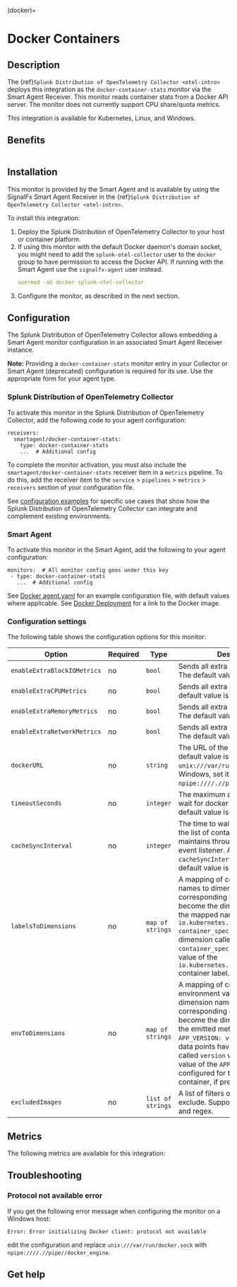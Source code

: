 (docker)=

# Docker Containers

<meta name="description" content="Use this Splunk Observability Cloud integration for the Docker monitor. See benefits, install, configuration, and metrics">

## Description

The {ref}`Splunk Distribution of OpenTelemetry Collector <otel-intro>` deploys this integration as the `docker-container-stats` monitor via the Smart Agent Receiver. This monitor reads container stats from a Docker API server. The monitor does not currently support CPU share/quota metrics.

This integration is available for Kubernetes, Linux, and Windows.

## Benefits

```{include} /_includes/benefits.md
```

## Installation

This monitor is provided by the Smart Agent and is available by using the SignalFx Smart Agent Receiver in the {ref}`Splunk Distribution of OpenTelemetry Collector <otel-intro>`.

To install this integration:

1. Deploy the Splunk Distribution of OpenTelemetry Collector to your host or container platform.
2. If using this monitor with the default Docker daemon's domain socket, you might need to add the `splunk-otel-collector` user to the `docker` group to have permission to access the Docker API. If running with the Smart Agent use the `signalfx-agent` user instead.
   ```yaml
   usermod -aG docker splunk-otel-collector
   ```
3. Configure the monitor, as described in the next section.

## Configuration

The Splunk Distribution of OpenTelemetry Collector allows embedding a Smart Agent monitor configuration in an associated Smart Agent Receiver instance.

**Note:** Providing a `docker-container-stats` monitor entry in your Collector or Smart Agent (deprecated) configuration is required for its use. Use the appropriate form for your agent type.

### Splunk Distribution of OpenTelemetry Collector

To activate this monitor in the Splunk Distribution of OpenTelemetry Collector, add the following code to your agent configuration:

```
receivers:
  smartagent/docker-container-stats:
    type: docker-container-stats
    ...  # Additional config
```

To complete the monitor activation, you must also include the `smartagent/docker-container-stats` receiver item in a `metrics` pipeline. To do this, add the receiver item to the `service` > `pipelines` > `metrics` > `receivers` section of your configuration file.

See <a href="https://github.com/signalfx/splunk-otel-collector/tree/main/examples" target="_blank">configuration examples</a> for specific use cases that show how the Splunk Distribution of OpenTelemetry Collector can integrate and complement existing environments.

### Smart Agent

To activate this monitor in the Smart Agent, add the following to your agent configuration:

```
monitors:  # All monitor config goes under this key
 - type: docker-container-stats
   ...  # Additional config
```

See <a href="https://github.com/signalfx/signalfx-agent/blob/main/deployments/docker/agent.yaml" target="_blank">Docker agent.yaml</a> for an example configuration file, with default values where applicable. See [Docker Deployment](https://github.com/signalfx/signalfx-agent/blob/main/deployments/docker) for a link to the Docker image.

### Configuration settings

The following table shows the configuration options for this monitor:

| Option | Required | Type | Description |
| --- | --- | --- | --- |
| `enableExtraBlockIOMetrics` | no | `bool` | Sends all extra block IO metrics. The default value is `false` |
| `enableExtraCPUMetrics` | no | `bool` | Sends all extra CPU metrics. The default value is `false` |
| `enableExtraMemoryMetrics` | no | `bool` | Sends all extra memory metrics. The default value is `false` |
| `enableExtraNetworkMetrics` | no | `bool` | Sends all extra network metrics. The default value is `false` |
| `dockerURL` | no | `string` | The URL of the docker server. The default value is `unix:///var/run/docker.sock`. For Windows, set it to `npipe:////.//pipe//docker_engine`. |
| `timeoutSeconds` | no | `integer` | The maximum amount of time to wait for docker API requests. The default value is `5` |
| `cacheSyncInterval` | no | `integer` | The time to wait before resyncing the list of containers the monitor maintains through the docker event listener. An example is `cacheSyncInterval: "20m"` The default value is `60m` |
| `labelsToDimensions` | no | `map of strings` | A mapping of container label names to dimension names. The corresponding label values become the dimension value for the mapped name. For example, `io.kubernetes.container.name: container_spec_name` results in a dimension called `container_spec_name` that has the value of the `io.kubernetes.container.name` container label. |
| `envToDimensions` | no | `map of strings` | A mapping of container environment variable names to dimension names. The corresponding env var values become the dimension values on the emitted metrics. For example, `APP_VERSION: version` results in data points having a dimension called `version` whose value is the value of the `APP_VERSION` envvar configured for that particular container, if present. |
| `excludedImages` | no | `list of strings` | A list of filters of images to exclude. Supports literals, globs, and regex. |

## Metrics

The following metrics are available for this integration:

<div class="metrics-yaml" url="https://raw.githubusercontent.com/signalfx/integrations/main/docker/metrics.yaml"></div>

## Troubleshooting

### Protocol not available error

If you get the following error message when configuring the monitor on a Windows host:

```
Error: Error initializing Docker client: protocol not available
```

edit the configuration and replace `unix:///var/run/docker.sock` with `npipe:////.//pipe//docker_engine`.

## Get help

```{include} /_includes/troubleshooting.md
```

